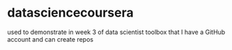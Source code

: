 # datasciencecoursera
used to demonstrate in week 3 of data scientist toolbox that I have a GitHub account and can create repos
